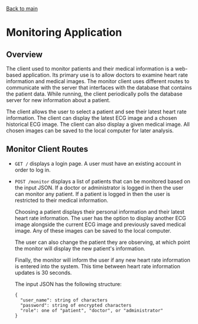 [Back to main](/README.md)

# Monitoring Application

## Overview
The client used to monitor patients and their medical information is a web-based application. Its primary use is to allow doctors to examine heart rate information and medical images. The monitor client uses different routes to communicate with the server that interfaces with the database that contains the patient data. While running, the client periodically polls the database server for new information about a patient.

The client allows the user to select a patient and see their latest heart rate information. The client can display the latest ECG image and a chosen historical ECG image. The client can also display a given medical image. All chosen images can be saved to the local computer for later analysis.

## Monitor Client Routes

* `GET /`
  displays a login page. A user must have an existing account in order to log in.

* `POST /monitor`
  displays a list of patients that can be monitored based on the input JSON. If a doctor or administrator is logged in then the user can monitor any patient. If a patient is logged in then the user is restricted to their medical information.

  Choosing a patient displays their personal information and their latest heart rate information. The user has the option to display another ECG image alongside the current ECG image and previously saved medical image. Any of these images can be saved to the local computer.

  The user can also change the patient they are observing, at which point the monitor will display the new patient's information.

  Finally, the monitor will inform the user if any new heart rate information is entered into the system. This time between heart rate information updates is 30 seconds.

  The input JSON has the following structure:
  ```
  {
    "user_name": string of characters
    "password": string of encrypted characters
    "role": one of "patient", "doctor", or "administrator"
  }
  ```